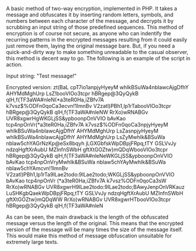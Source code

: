 A basic method of two-way encryption, implemented in PHP. It takes a message and obfuscates it by inserting random letters, symbols, and numbers between each character of the message, and decrypts it by scrubbing an input string of those predefined sequences. This method of encryption is of course not secure, as anyone who can indentify the recurring patterns in the encrypted messages resulting from it could easily just remove them, laying the original message bare. But, if you need a quick-and-dirty way to make something unreadable to the casual observer, this method is decent way to go.
The following is an example of the script in action.

Input string: "Test message!"

Encrypted version: zt(BaL cpT7io1anpjyHyeyM whIkBSuWa4nblawcAjgDfhY AHYMdMghUrp LsZ!booVIOo3tcpr hBRgep@3QyQykB qlH,f{TF3aWA#nleN(*a3teR0Ha,iZBfv7A k7vsz$%ODFn0qoCa3ecvn!1ImnBv V2zatl)PBh1,lp1rTabooVIOo3tcpr hBRgep@3QyQykB qlH,f{TF3aWA#nleNW RrXo)wRNABGv UVR8xgwrHgWKGLjSS&ypboonpOnVVIO bAvKao tcp4npOnVr(*a3teR0Ha,iZBfv7A k7vsz$%ODFn0qoCa3npjyHyeyM whIkBSuWa4nblawcAjgDfhY AHYMdMghUrp LsZasnpjyHyeyM whIkBSuWa4nblawcAjgDfhY AHYMdMghUrp LsZyMwhIk&BSuWa nblaw5chYAGrNzKp@eSx8bqyh jLGXGbfskWpDBpjFRpq,tTY GSLVvJy ndzqHgftXrAubU MZInfnSWbH gftXtGOZtw}mQDqWbooVIOo3tcpr hBRgep@3QyQykB qlH,f{TF3aWA#nleNeWKGLjSS&ypboonpOnVVIO bAvKao tcp4npOnVryMwhIk&BSuWa nblaw5chYAyMwhIk&BSuWa nblaw5chYAmcvn!1ImnBv V2zatl)PBh1,lp1rTa9lLae2todo:9lLae2todo;WKGLjSS&ypboonpOnVVIO bAvKao tcp4npOnVr (*a3teR0Ha,iZBfv7A k7vsz$%ODFn0qoCa39lLae2todo:9lLae2todo;9lLae2todo:9lLae2todo;tcvn!1ImnBv V2zatl)PBh1,lp1rTa(*a3teR0Ha,iZBfv7A k7vsz$%ODFn0qoCa3sW RrXo)wRNABGv UVR8xgwrH9lLae2todo:9lLae2todo;BAwyJenpOnVRKauz LuSHKgbQaekWpDBpjFRpq,tTY GSLVvJy ndzqHgftXrAubU MZInfnSWbH gftXtGOZtw}mQDqWW RrXo)wRNABGv UVR8xgwrHTbooVIOo3tcpr hBRgep@3QyQykB qlH,f{TF3aWA#nleN

As can be seen, the main drawback is the length of the obfuscated message versus the length of the original. This means that the encrypted version of the message will be many times the size of the message itself. This would make this method of message obfuscation unsuitable for extremely large texts.
